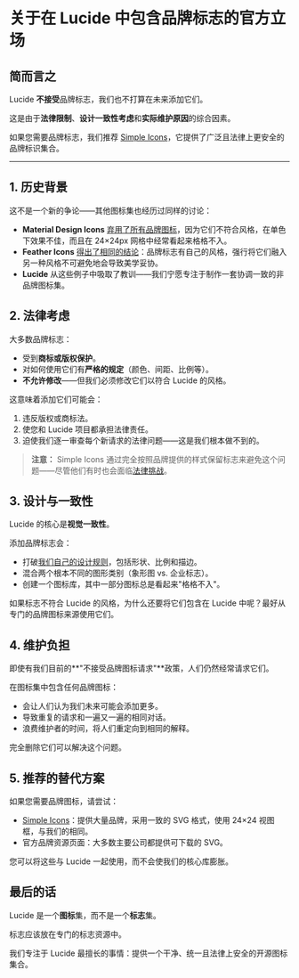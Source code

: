 # 关于在 Lucide 中包含品牌标志的官方立场

## 简而言之

Lucide **不接受**品牌标志，我们也不打算在未来添加它们。

这是由于**法律限制**、**设计一致性考虑**和**实际维护原因**的综合因素。

如果您需要品牌标志，我们推荐 [Simple Icons](https://simpleicons.org/)，它提供了广泛且法律上更安全的品牌标识集合。

---

## 1. 历史背景

这不是一个新的争论——其他图标集也经历过同样的讨论：

- **Material Design Icons** [弃用了所有品牌图标](https://github.com/Templarian/MaterialDesign/issues/6602)，因为它们不符合风格，在单色下效果不佳，而且在 24×24px 网格中经常看起来格格不入。
- **Feather Icons** [得出了相同的结论](https://github.com/feathericons/feather/issues/763)：品牌标志有自己的风格，强行将它们融入另一种风格不可避免地会导致美学妥协。
- **Lucide** 从这些例子中吸取了教训——我们宁愿专注于制作一套协调一致的非品牌图标集。

## 2. 法律考虑

大多数品牌标志：
- 受到**商标或版权保护**。
- 对如何使用它们有**严格的规定**（颜色、间距、比例等）。
- **不允许修改**——但我们必须修改它们以符合 Lucide 的风格。

这意味着添加它们可能会：
1. 违反版权或商标法。
2. 使您和 Lucide 项目都承担法律责任。
3. 迫使我们逐一审查每个新请求的法律问题——这是我们根本做不到的。

> **注意：** Simple Icons 通过完全按照品牌提供的样式保留标志来避免这个问题——尽管他们有时也会面临[法律挑战](https://github.com/simple-icons/simple-icons/issues/11236)。

## 3. 设计与一致性

Lucide 的核心是**视觉一致性**。

添加品牌标志会：
- 打破[我们自己的设计规则](https://lucide.dev/guide/design/icon-design-guide#icon-design-principles)，包括形状、比例和描边。
- 混合两个根本不同的图形类别（象形图 vs. 企业标志）。
- 创建一个图标库，其中一部分图标总是看起来"格格不入"。

如果标志不符合 Lucide 的风格，为什么还要将它们包含在 Lucide 中呢？最好从专门的品牌图标来源使用它们。

## 4. 维护负担

即使有我们目前的**"不接受品牌图标请求"**政策，人们仍然经常请求它们。

在图标集中包含任何品牌图标：
- 会让人们认为我们未来可能会添加更多。
- 导致重复的请求和一遍又一遍的相同对话。
- 浪费维护者的时间，将人们重定向到相同的解释。

完全删除它们可以解决这个问题。

## 5. 推荐的替代方案

如果您需要品牌图标，请尝试：
- [Simple Icons](https://simpleicons.org/)：提供大量品牌，采用一致的 SVG 格式，使用 24×24 视图框，与我们的相同。
- 官方品牌资源页面：大多数主要公司都提供可下载的 SVG。

您可以将这些与 Lucide 一起使用，而不会使我们的核心库膨胀。

## 最后的话

Lucide 是一个**图标**集，而不是一个**标志**集。

标志应该放在专门的标志资源中。

我们专注于 Lucide 最擅长的事情：提供一个干净、统一且法律上安全的开源图标集合。

